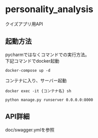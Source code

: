 # personality_analysis
クイズアプリ用API

## 起動方法
pycharmではなくコマンドでの実行方法。<br>
下記コマンドでdocker起動

`docker-compose up -d`

コンテナに入り、サーバー起動

`docker exec -it {コンテナ名} sh`

`python manage.py runserver 0.0.0.0:8000`

## API詳細
doc/swagger.ymlを参照
